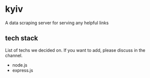 # kyiv
A data scraping server for serving any helpful links

## tech stack
List of techs we decided on. If you want to add, please discuss in the channel.

- node.js
- express.js
